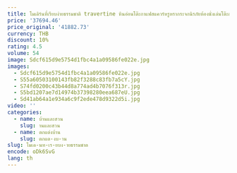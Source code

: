 ```yaml
---
title: โมเดิร์นที่เรียบง่ายธรรมชาติ travertine หินอ่อนโต๊ะกาแฟสแควร์หรูหรากระจกนิรภัยห้องนั่งเล่นโต๊ะกาแฟ
price: '37694.46'
price_original: '41882.73'
currency: THB
discount: 10%
rating: 4.5
volume: 54
image: Sdcf615d9e5754d1fbc4a1a09586fe022e.jpg
images:
  - Sdcf615d9e5754d1fbc4a1a09586fe022e.jpg
  - S55a60503100143fb82f3288c83fb7a5cY.jpg
  - S74fd0200c43b44d8a774ad4b7076f313r.jpg
  - S5bd1207ae7d14974b37398280eea687eU.jpg
  - Sd41ab64a1e934a6c9f2ede478d9322d5i.jpg
video: ''
categories:
  - name: บ้านและสวน
    slug: านและสวน
  - name: ตกแต่งบ้าน
    slug: ตกแต-งบ-าน
slug: โมเด-นท-เร-ยบง-ายธรรมชาต
encode: oDk6SvG
lang: th
---
```

  